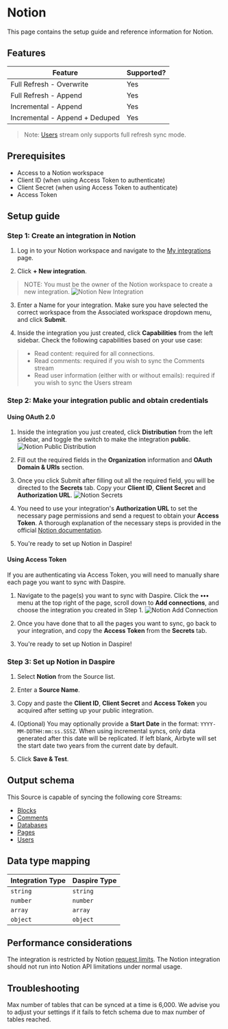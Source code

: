 # Notion

This page contains the setup guide and reference information for Notion.

## Features

| Feature | Supported? |
| --- | --- |
| Full Refresh - Overwrite | Yes |
| Full Refresh - Append | Yes |
| Incremental - Append | Yes |
| Incremental - Append + Deduped | Yes |

  > Note: [Users](https://developers.notion.com/reference/get-users) stream only supports full refresh sync mode.

## Prerequisites

* Access to a Notion workspace
* Client ID (when using Access Token to authenticate)
* Client Secret (when using Access Token to authenticate)
* Access Token

## Setup guide

### Step 1: Create an integration in Notion​

1. Log in to your Notion workspace and navigate to the [My integrations](https://www.notion.so/my-integrations) page.

2. Click **+ New integration**.

  > NOTE: You must be the owner of the Notion workspace to create a new integration.
![Notion New Integration](/assets/images/notion-new-integration.jpg "Notion New Integratione")

3. Enter a Name for your integration. Make sure you have selected the correct workspace from the Associated workspace dropdown menu, and click **Submit**.

4. Inside the integration you just created, click **Capabilities** from the left sidebar. Check the following capabilities based on your use case:

  > * Read content: required for all connections.
  > * Read comments: required if you wish to sync the Comments stream
  > * Read user information (either with or without emails): required if you wish to sync the Users stream

### Step 2: Make your integration public and obtain credentials

#### Using OAuth 2.0

1. Inside the integration you just created, click **Distribution** from the left sidebar, and toggle the switch to make the integration **public**.
![Notion Public Distribution](/assets/images/notion-distribution.jpg "Notion Public Distribution")

2. Fill out the required fields in the **Organization** information and **OAuth Domain & URIs** section.

3. Once you click Submit after filling out all the required field, you will be directed to the **Secrets** tab. Copy your **Client ID**, **Client Secret** and **Authorization URL**.
![Notion Secrets](/assets/images/notion-secrets.jpg "Notion Secrets")

4. You need to use your integration's **Authorization URL** to set the necessary page permissions and send a request to obtain your **Access Token**. A thorough explanation of the necessary steps is provided in the official [Notion documentation](https://developers.notion.com/docs/authorization#public-integration-auth-flow-set-up).

5. You're ready to set up Notion in Daspire!

#### Using Access Token

If you are authenticating via Access Token, you will need to manually share each page you want to sync with Daspire.

1. Navigate to the page(s) you want to sync with Daspire. Click the **•••** menu at the top right of the page, scroll down to **Add connections**, and choose the integration you created in Step 1.
![Notion Add Connection](/assets/images/notion-add-connection.jpg "Notion Add Connection")

2. Once you have done that to all the pages you want to sync, go back to your integration, and copy the **Access Token** from the **Secrets** tab.

3. You're ready to set up Notion in Daspire!

### Step 3: Set up Notion in Daspire

1. Select **Notion** from the Source list.

2. Enter a **Source Name**.

3. Copy and paste the **Client ID**, **Client Secret** and **Access Token** you acquired after setting up your public integration.

4. (Optional) You may optionally provide a **Start Date** in the format: `YYYY-MM-DDTHH:mm:ss.SSSZ`. When using incremental syncs, only data generated after this date will be replicated. If left blank, Airbyte will set the start date two years from the current date by default.

5. Click **Save & Test**.

## Output schema

This Source is capable of syncing the following core Streams:

* [Blocks](https://developers.notion.com/reference/retrieve-a-block)
* [Comments](https://developers.notion.com/reference/retrieve-a-comment)
* [Databases](https://developers.notion.com/reference/retrieve-a-database)
* [Pages](https://developers.notion.com/reference/retrieve-a-page)
* [Users](https://developers.notion.com/reference/get-users)

## Data type mapping

| Integration Type | Daspire Type |
| --- | --- |
| `string` | `string` |
| `number` | `number` |
| `array` | `array` |
| `object` | `object` |

## Performance considerations

The integration is restricted by Notion [request limits](https://developers.notion.com/reference/request-limits). The Notion integration should not run into Notion API limitations under normal usage.

## Troubleshooting

Max number of tables that can be synced at a time is 6,000. We advise you to adjust your settings if it fails to fetch schema due to max number of tables reached.
